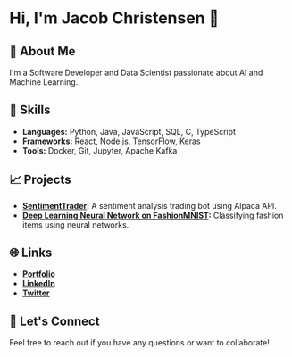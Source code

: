 # Hi, I'm Jacob Christensen 👋

## 🚀 About Me
I'm a Software Developer and Data Scientist passionate about AI and Machine Learning.

## 🔧 Skills
- **Languages:** Python, Java, JavaScript, SQL, C, TypeScript
- **Frameworks:** React, Node.js, TensorFlow, Keras
- **Tools:** Docker, Git, Jupyter, Apache Kafka

## 📈 Projects
- **[SentimentTrader](https://github.com/neuraldevx/SentimentTrader):** A sentiment analysis trading bot using Alpaca API.
- **[Deep Learning Neural Network on FashionMNIST](https://github.com/neuraldevx/Deep-Learning-FashionMNIST):** Classifying fashion items using neural networks.

## 🌐 Links
- **[Portfolio](https://neuraldevx.vercel.app)**
- **[LinkedIn](https://www.linkedin.com/in/jacobrchristensen/)**
- **[Twitter](https://twitter.com/neuraldevx)**

## 💬 Let's Connect
Feel free to reach out if you have any questions or want to collaborate!
